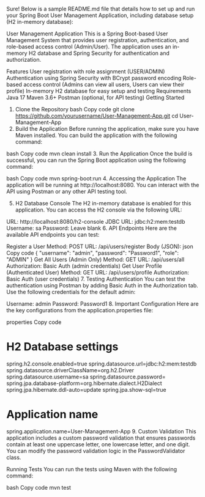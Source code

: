 
Sure! Below is a sample README.md file that details how to set up and run your Spring Boot User Management Application, including database setup (H2 in-memory database):

User Management Application
This is a Spring Boot-based User Management System that provides user registration, authentication, and role-based access control (Admin/User). The application uses an in-memory H2 database and Spring Security for authentication and authorization.

Features
User registration with role assignment (USER/ADMIN)
Authentication using Spring Security with BCrypt password encoding
Role-based access control (Admins can view all users, Users can view their profile)
In-memory H2 database for easy setup and testing
Requirements
Java 17
Maven 3.6+
Postman (optional, for API testing)
Getting Started
1. Clone the Repository
   bash
   Copy code
   git clone https://github.com/yourusername/User-Management-App.git
   cd User-Management-App
2. Build the Application
   Before running the application, make sure you have Maven installed. You can build the application with the following command:

bash
Copy code
mvn clean install
3. Run the Application
   Once the build is successful, you can run the Spring Boot application using the following command:

bash
Copy code
mvn spring-boot:run
4. Accessing the Application
   The application will be running at http://localhost:8080. You can interact with the API using Postman or any other API testing tool.

5. H2 Database Console
   The H2 in-memory database is enabled for this application. You can access the H2 console via the following URL:

URL: http://localhost:8080/h2-console
JDBC URL: jdbc:h2:mem:testdb
Username: sa
Password: Leave blank
6. API Endpoints
   Here are the available API endpoints you can test:

Register a User
Method: POST
URL: /api/users/register
Body (JSON):
json
Copy code
{
"username": "admin",
"password": "Password1",
"role": "ADMIN"
}
Get All Users (Admin Only)
Method: GET
URL: /api/users/all
Authorization: Basic Auth (admin credentials)
Get User Profile (Authenticated User)
Method: GET
URL: /api/users/profile
Authorization: Basic Auth (user credentials)
7. Testing Authentication
   You can test the authentication using Postman by adding Basic Auth in the Authorization tab. Use the following credentials for the default admin:

Username: admin
Password: Password1
8. Important Configuration
   Here are the key configurations from the application.properties file:

properties
Copy code
# H2 Database settings
spring.h2.console.enabled=true
spring.datasource.url=jdbc:h2:mem:testdb
spring.datasource.driverClassName=org.h2.Driver
spring.datasource.username=sa
spring.datasource.password=
spring.jpa.database-platform=org.hibernate.dialect.H2Dialect
spring.jpa.hibernate.ddl-auto=update
spring.jpa.show-sql=true

# Application name
spring.application.name=User-Management-App
9. Custom Validation
   This application includes a custom password validation that ensures passwords contain at least one uppercase letter, one lowercase letter, and one digit. You can modify the password validation logic in the PasswordValidator class.

Running Tests
You can run the tests using Maven with the following command:

bash
Copy code
mvn test